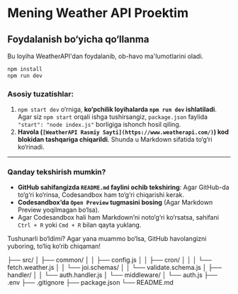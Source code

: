 # Mening Weather API Proektim

## Foydalanish bo‘yicha qo‘llanma  
Bu loyiha WeatherAPI'dan foydalanib, ob-havo ma'lumotlarini oladi.  

```bash
npm install
npm run dev
```

### **Asosiy tuzatishlar:**
1. `npm start dev` o‘rniga, **ko‘pchilik loyihalarda `npm run dev` ishlatiladi**. Agar siz `npm start` orqali ishga tushirsangiz, `package.json` faylida `"start": "node index.js"` borligiga ishonch hosil qiling.  
2. **Havola (`[WeatherAPI Rasmiy Sayti](https://www.weatherapi.com/)`) kod blokidan tashqariga chiqarildi**. Shunda u Markdown sifatida to‘g‘ri ko‘rinadi.  

---

### **Qanday tekshirish mumkin?**
- **GitHub sahifangizda `README.md` faylini ochib tekshiring**: Agar GitHub-da to‘g‘ri ko‘rinsa, Codesandbox ham to‘g‘ri chiqarishi kerak.  
- **Codesandbox’da `Open Preview` tugmasini bosing** (Agar Markdown Preview yoqilmagan bo‘lsa).  
- Agar Codesandbox hali ham Markdown’ni noto‘g‘ri ko‘rsatsa, sahifani `Ctrl + R` yoki `Cmd + R` bilan qayta yuklang.  

Tushunarli bo‘ldimi? Agar yana muammo bo‘lsa, GitHub havolangizni yuboring, to‘liq ko‘rib chiqaman!


├── src/
│ ├── common/
│ │ ├── config.js
│ │ ├── cron/
│ │ │ └── fetch.weather.js
│ │ └── joi.schemas/
│ │ └── validate.schema.js
│ ├── handler/
│ │ └── auth.handler.js
│ └── middleware/
│ └── auth.js
├── .env
├── .gitignore
├── package.json
└── README.md
